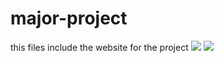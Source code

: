 # major-project
this files include the website for the project
<img src="C:\Users\saifa\Pictures\Screenshots\Screenshot 2025-03-16 152724.png">
<img src="C:\Users\saifa\Pictures\Screenshots\Screenshot 2025-03-16 152754.png">
